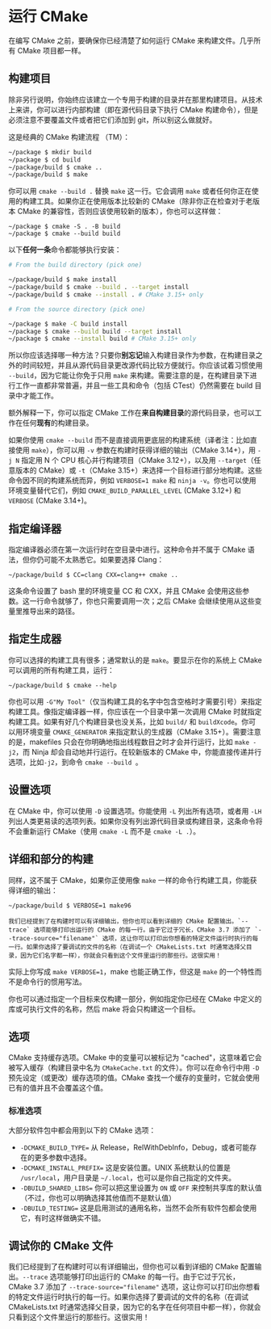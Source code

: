 # 运行 CMake

在编写 CMake 之前，要确保你已经清楚了如何运行 CMake 来构建文件。几乎所有 CMake 项目都一样。

## 构建项目

除非另行说明，你始终应该建立一个专用于构建的目录并在那里构建项目。从技术上来讲，你可以进行内部构建（即在源代码目录下执行 CMake 构建命令），但是必须注意不要覆盖文件或者把它们添加到 git，所以别这么做就好。

这是经典的 CMake 构建流程 （TM）：

```sh
~/package $ mkdir build
~/package $ cd build
~/package/build $ cmake ..
~/package/build $ make
```

你可以用 `cmake --build .` 替换 `make` 这一行。它会调用 `make` 或者任何你正在使用的构建工具。如果你正在使用版本比较新的 CMake（除非你正在检查对于老版本 CMake 的兼容性，否则应该使用较新的版本），你也可以这样做：

```
~/package $ cmake -S . -B build
~/package $ cmake --build build
```

以下**任何一条**命令都能够执行安装：

```sh
# From the build directory (pick one)

~/package/build $ make install
~/package/build $ cmake --build . --target install
~/package/build $ cmake --install . # CMake 3.15+ only

# From the source directory (pick one)

~/package $ make -C build install
~/package $ cmake --build build --target install
~/package $ cmake --install build # CMake 3.15+ only
```

所以你应该选择哪一种方法？只要你**别忘记**输入构建目录作为参数，在构建目录之外的时间较短，并且从源代码目录更改源代码比较方便就行。你应该试着习惯使用 `--build`，因为它能让你免于只用 `make` 来构建。需要注意的是，在构建目录下进行工作一直都非常普遍，并且一些工具和命令（包括 CTest）仍然需要在 build 目录中才能工作。

额外解释一下，你可以指定 CMake 工作在**来自构建目录**的源代码目录，也可以工作在任何**现有**的构建目录。

如果你使用 `cmake --build` 而不是直接调用更底层的构建系统（译者注：比如直接使用 `make`），你可以用 `-v` 参数在构建时获得详细的输出（CMake 3.14+），用 `-j N` 指定用 N 个 CPU 核心并行构建项目（CMake 3.12+），以及用 `--target`（任意版本的 CMake）或 `-t`（CMake 3.15+）来选择一个目标进行部分地构建。这些命令因不同的构建系统而异，例如 `VERBOSE=1 make` 和 `ninja -v`。你也可以使用环境变量替代它们，例如 `CMAKE_BUILD_PARALLEL_LEVEL` (CMake 3.12+) 和 `VERBOSE` (CMake 3.14+)。

## 指定编译器

指定编译器必须在第一次运行时在空目录中进行。这种命令并不属于 CMake 语法，但你仍可能不太熟悉它。如果要选择 Clang：

```
~/package/build $ CC=clang CXX=clang++ cmake ..
```

这条命令设置了 bash 里的环境变量 CC 和 CXX，并且 CMake 会使用这些参数。这一行命令就够了，你也只需要调用一次；之后 CMake 会继续使用从这些变量里推导出来的路径。

## 指定生成器

你可以选择的构建工具有很多；通常默认的是 `make`。要显示在你的系统上 CMake 可以调用的所有构建工具，运行：

```
~/package/build $ cmake --help
```

你也可以用 `-G"My Tool"`（仅当构建工具的名字中包含空格时才需要引号）来指定构建工具。像指定编译器一样，你应该在一个目录中第一次调用 CMake 时就指定构建工具。如果有好几个构建目录也没关系，比如 `build/` 和 `buildXcode`。你可以用环境变量 `CMAKE_GENERATOR` 来指定默认的生成器（CMake 3.15+）。需要注意的是，makefiles 只会在你明确地指出线程数目之时才会并行运行，比如 `make -j2`，而 Ninja 却会自动地并行运行。在较新版本的 CMake 中，你能直接传递并行选项，比如`-j2`，到命令 `cmake --build `。

## 设置选项

在 CMake 中，你可以使用 `-D` 设置选项。你能使用 `-L` 列出所有选项，或者用 `-LH` 列出人类更易读的选项列表。如果你没有列出源代码目录或构建目录，这条命令将不会重新运行 CMake（使用 `cmake -L` 而不是 `cmake -L .`）。

## 详细和部分的构建

同样，这不属于 CMake，如果你正使用像 `make` 一样的命令行构建工具，你能获得详细的输出：

```
~/package/build $ VERBOSE=1 make96

我们已经提到了在构建时可以有详细输出，但你也可以看到详细的 CMake 配置输出。`--trace` 选项能够打印出运行的 CMake 的每一行。由于它过于冗长，CMake 3.7 添加了 `--trace-source="filename"` 选项，这让你可以打印出你想看的特定文件运行时执行的每一行。如果你选择了要调试的文件的名称（在调试一个 CMakeLists.txt 时通常选择父目录，因为它们名字都一样），你就会只看到这个文件里运行的那些行。这很实用！

```

实际上你写成 `make VERBOSE=1`，make 也能正确工作，但这是 `make` 的一个特性而不是命令行的惯用写法。

你也可以通过指定一个目标来仅构建一部分，例如指定你已经在 CMake 中定义的库或可执行文件的名称，然后 make 将会只构建这一个目标。

## 选项

CMake 支持缓存选项。CMake 中的变量可以被标记为 "cached"，这意味着它会被写入缓存（构建目录中名为 `CMakeCache.txt` 的文件）。你可以在命令行中用 `-D` 预先设定（或更改）缓存选项的值。CMake 查找一个缓存的变量时，它就会使用已有的值并且不会覆盖这个值。

### 标准选项

大部分软件包中都会用到以下的 CMake 选项：

- `-DCMAKE_BUILD_TYPE=` 从 Release，RelWithDebInfo，Debug，或者可能存在的更多参数中选择。
- `-DCMAKE_INSTALL_PREFIX=` 这是安装位置。UNIX 系统默认的位置是 `/usr/local`，用户目录是 `~/.local`，也可以是你自己指定的文件夹。
- `-DBUILD_SHARED_LIBS=` 你可以把这里设置为 `ON` 或 `OFF` 来控制共享库的默认值（不过，你也可以明确选择其他值而不是默认值）
- `-DBUILD_TESTING=` 这是启用测试的通用名称，当然不会所有软件包都会使用它，有时这样做确实不错。

## 调试你的 CMake 文件

我们已经提到了在构建时可以有详细输出，但你也可以看到详细的 CMake 配置输出。`--trace` 选项能够打印出运行的 CMake 的每一行。由于它过于冗长，CMake 3.7 添加了 `--trace-source="filename"` 选项，这让你可以打印出你想看的特定文件运行时执行的每一行。如果你选择了要调试的文件的名称（在调试 CMakeLists.txt 时通常选择父目录，因为它的名字在任何项目中都一样），你就会只看到这个文件里运行的那些行。这很实用！
